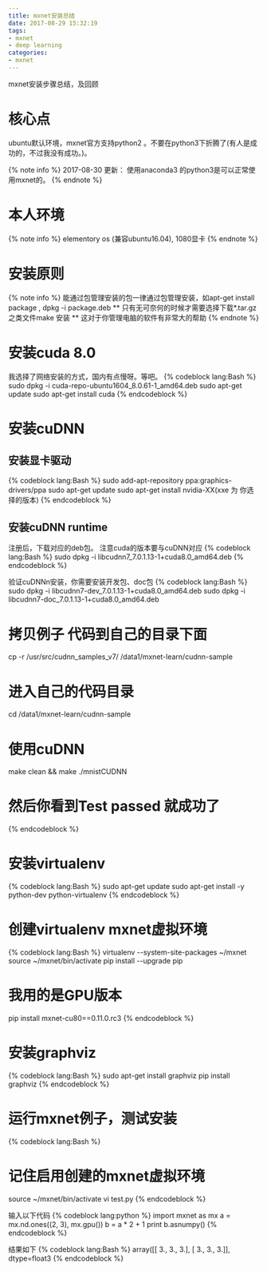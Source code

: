```yaml
---
title: mxnet安装总结
date: 2017-08-29 15:32:19
tags:
- mxnet
- deep learning
categories:
- mxnet
---
```

mxnet安装步骤总结，及回顾

核心点
=================
ubuntu默认环境，mxnet官方支持python2 。不要在python3下折腾了(有人是成功的，不过我没有成功。)。

{% note info %}
    2017-08-30 更新： 使用anaconda3 的python3是可以正常使用mxnet的。
{% endnote %}

本人环境
=================

{% note info %} 
elementory os (兼容ubuntu16.04), 1080显卡
{% endnote %} 

安装原则
=================
{% note info %} 
能通过包管理安装的包一律通过包管理安装，如apt-get install package , dpkg -i package.deb
** 只有无可奈何的时候才需要选择下载*.tar.gz之类文件make 安装 **
 这对于你管理电脑的软件有非常大的帮助
{% endnote %} 

安装cuda 8.0
=================
我选择了网络安装的方式，国内有点慢呀。等吧。
{% codeblock lang:Bash %}
sudo dpkg -i cuda-repo-ubuntu1604_8.0.61-1_amd64.deb
sudo apt-get update
sudo apt-get install cuda
{% endcodeblock %}

安装cuDNN
=================

安装显卡驱动
-----------------

{% codeblock lang:Bash %}
sudo add-apt-repository ppa:graphics-drivers/ppa
sudo apt-get update
sudo apt-get install nvidia-XX(xxe 为 你选择的版本)
{% endcodeblock %}

安装cuDNN runtime
------------------
注册后，下载对应的deb包。 
注意cuda的版本要与cuDNN对应 
{% codeblock lang:Bash %}
sudo dpkg -i libcudnn7_7.0.1.13-1+cuda8.0_amd64.deb
{% endcodeblock %}

验证cuDNNn安装，你需要安装开发包、doc包
{% codeblock lang:Bash %}
sudo dpkg -i libcudnn7-dev_7.0.1.13-1+cuda8.0_amd64.deb
sudo dpkg -i libcudnn7-doc_7.0.1.13-1+cuda8.0_amd64.deb
# 拷贝例子 代码到自己的目录下面
cp -r /usr/src/cudnn_samples_v7/ /data1/mxnet-learn/cudnn-sample
# 进入自己的代码目录
cd /data1/mxnet-learn/cudnn-sample
# 使用cuDNN
make clean && make
./mnistCUDNN
# 然后你看到Test passed 就成功了
{% endcodeblock %}

安装virtualenv
===================

{% codeblock lang:Bash %}
sudo apt-get update
sudo apt-get install -y python-dev python-virtualenv
{% endcodeblock %}

创建virtualenv mxnet虚拟环境
==============================
{% codeblock lang:Bash %}
virtualenv --system-site-packages ~/mxnet
source ~/mxnet/bin/activate
pip install --upgrade pip
# 我用的是GPU版本
pip install mxnet-cu80==0.11.0.rc3
{% endcodeblock %}


安装graphviz
==============================
{% codeblock lang:Bash %}
sudo apt-get install graphviz
pip install graphviz
{% endcodeblock %}

运行mxnet例子，测试安装
=============================
{% codeblock lang:Bash %}
# 记住启用创建的mxnet虚拟环境
source ~/mxnet/bin/activate
vi test.py
{% endcodeblock %}

输入以下代码
{% codeblock lang:python %}
import mxnet as mx
a = mx.nd.ones((2, 3), mx.gpu())
b = a * 2 + 1
print b.asnumpy()
{% endcodeblock %}

结果如下
{% codeblock lang:Bash %}
array([[ 3.,  3.,  3.],
       [ 3.,  3.,  3.]], dtype=float3
{% endcodeblock %}



